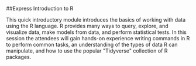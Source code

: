 ##Express Introduction to R 

This quick introductory module introduces the basics of working with data using the R language. R provides many ways to query, explore, and visualize data, make models from data, and perform statistical tests. In this session the attendees will gain hands-on experience writing commands in R to perform common tasks, an understanding of the types of data R can manipulate, and how to use the popular "Tidyverse" collection of R packages.
